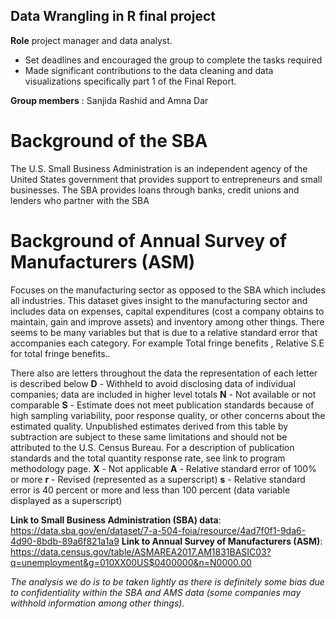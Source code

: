 ## Data Wrangling in R final project

**Role** project manager and data analyst.
- Set deadlines and encouraged the group to complete the tasks required
- Made significant contributions to the data cleaning and data visualizations specifically part 1 of the Final Report.

**Group members** : Sanjida Rashid and Amna Dar

# Background of the SBA
The U.S. Small Business Administration is an independent agency of the United States government that provides support to entrepreneurs and small businesses. The SBA provides loans through banks, credit unions and lenders who partner with the SBA
 
# Background of Annual Survey of Manufacturers (ASM)
Focuses on the manufacturing sector as opposed to the SBA which includes all industries. This dataset gives insight to the manufacturing sector and includes data on expenses, capital expenditures (cost a company obtains to maintain, gain and improve assets) and inventory among other things. There seems to be many variables but that is due to a relative standard error that accompanies each category. For example Total fringe benefits , Relative S.E for total fringe benefits.. 

There also are letters throughout the data the representation of each letter is described below 
**D** - Withheld to avoid disclosing data of individual companies; data are included in higher level totals
**N** - Not available or not comparable
**S** - Estimate does not meet publication standards because of high sampling variability, poor response quality, or other concerns about the estimated quality. Unpublished estimates derived from this table by subtraction are subject to these same limitations and should not be attributed to the U.S. Census Bureau. For a description of publication standards and the total quantity response rate, see link to program methodology page.
**X** - Not applicable
**A** - Relative standard error of 100% or more
**r** - Revised (represented as a superscript)
**s** - Relative standard error is 40 percent or more and less than 100 percent (data variable displayed as a superscript)

**Link to Small Business Administration (SBA) data**: https://data.sba.gov/en/dataset/7-a-504-foia/resource/4ad7f0f1-9da6-4d90-8bdb-89a6f821a1a9 
**Link to Annual Survey of Manufacturers (ASM)**: https://data.census.gov/table/ASMAREA2017.AM1831BASIC03?q=unemployment&g=010XX00US$0400000&n=N0000.00 

*The analysis we do is to be taken lightly as there is definitely some bias due to confidentiality within the SBA and AMS data  (some companies may withhold information among other things).*
